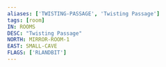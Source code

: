 ```yaml
---
aliases: ['TWISTING-PASSAGE', 'Twisting Passage']
tags: [room]
IN: ROOMS
DESC: "Twisting Passage"
NORTH: MIRROR-ROOM-1
EAST: SMALL-CAVE
FLAGS: ['RLANDBIT']
---
```

